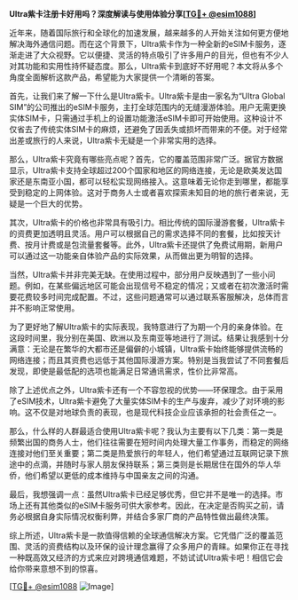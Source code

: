 **Ultra紫卡注册卡好用吗？深度解读与使用体验分享[[TG💪+ @esim1088](https://t.me/s/esim1088)]**

近年来，随着国际旅行和全球化的加速发展，越来越多的人开始关注如何更方便地解决海外通信问题。而在这个背景下，Ultra紫卡作为一种全新的eSIM卡服务，逐渐走进了大众视野。它以便捷、灵活的特点吸引了许多用户的目光，但也有不少人对其功能和实用性持怀疑态度。那么，Ultra紫卡到底好不好用呢？本文将从多个角度全面解析这款产品，希望能为大家提供一个清晰的答案。

首先，让我们来了解一下什么是Ultra紫卡。Ultra紫卡是由一家名为“Ultra Global SIM”的公司推出的eSIM卡服务，主打全球范围内的无缝漫游体验。用户无需更换实体SIM卡，只需通过手机上的设置功能激活eSIM卡即可开始使用。这种设计不仅省去了传统实体SIM卡的麻烦，还避免了因丢失或损坏而带来的不便。对于经常出差或旅行的人来说，Ultra紫卡无疑是一个非常实用的选择。

那么，Ultra紫卡究竟有哪些亮点呢？首先，它的覆盖范围非常广泛。据官方数据显示，Ultra紫卡支持全球超过200个国家和地区的网络连接，无论是欧美发达国家还是东南亚小国，都可以轻松实现网络接入。这意味着无论你走到哪里，都能享受到稳定的上网体验。这对于商务人士或者喜欢探索未知目的地的旅行者来说，无疑是一个巨大的优势。

其次，Ultra紫卡的价格也非常具有吸引力。相比传统的国际漫游套餐，Ultra紫卡的资费更加透明且灵活。用户可以根据自己的需求选择不同的套餐，比如按天计费、按月计费或是包流量套餐等。此外，Ultra紫卡还提供了免费试用期，新用户可以通过这一功能亲自体验产品的实际效果，从而做出更为明智的选择。

当然，Ultra紫卡并非完美无缺。在使用过程中，部分用户反映遇到了一些小问题。例如，在某些偏远地区可能会出现信号不稳定的情况；又或者在初次激活时需要花费较多时间完成配置。不过，这些问题通常可以通过联系客服解决，总体而言并不影响正常使用。

为了更好地了解Ultra紫卡的实际表现，我特意进行了为期一个月的亲身体验。在这段时间里，我分别在美国、欧洲以及东南亚等地进行了测试。结果让我感到十分满意：无论是在繁华的大都市还是偏僻的小城镇，Ultra紫卡始终能够提供流畅的网络连接；而且其资费也远低于其他国际漫游方案。特别是当我尝试了不同套餐后发现，即使是最低配的选项也能满足日常通讯需求，性价比非常高。

除了上述优点之外，Ultra紫卡还有一个不容忽视的优势——环保理念。由于采用了eSIM技术，Ultra紫卡避免了大量实体SIM卡的生产与废弃，减少了对环境的影响。这不仅是对地球负责的表现，也是现代科技企业应该承担的社会责任之一。

那么，什么样的人群最适合使用Ultra紫卡呢？我认为主要有以下几类：第一类是频繁出国的商务人士，他们往往需要在短时间内处理大量工作事务，而稳定的网络连接对他们至关重要；第二类是热爱旅行的年轻人，他们希望通过互联网记录下旅途中的点滴，并随时与家人朋友保持联系；第三类则是长期居住在国外的华人华侨，他们希望以更低的成本维持与中国亲友之间的沟通。

最后，我想强调一点：虽然Ultra紫卡已经足够优秀，但它并不是唯一的选择。市场上还有其他类似的eSIM卡服务可供大家参考。因此，在决定是否购买之前，请务必根据自身实际情况权衡利弊，并结合多家厂商的产品特性做出最终决策。

综上所述，Ultra紫卡是一款值得信赖的全球通信解决方案。它凭借广泛的覆盖范围、灵活的资费结构以及环保的设计理念赢得了众多用户的青睐。如果你正在寻找一种既高效又经济的方式来应对跨境通信难题，不妨试试Ultra紫卡吧！相信它会给你带来意想不到的惊喜。

[[TG💪+ @esim1088](https://t.me/s/esim1088) ![Image](https://i.postimg.cc/4NQfJmqS/Snipaste-2025-05-13-00-14-12.png)]